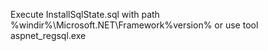 Execute  InstallSqlState.sql with path %windir%\Microsoft.NET\Framework\%version% or use tool aspnet_regsql.exe
